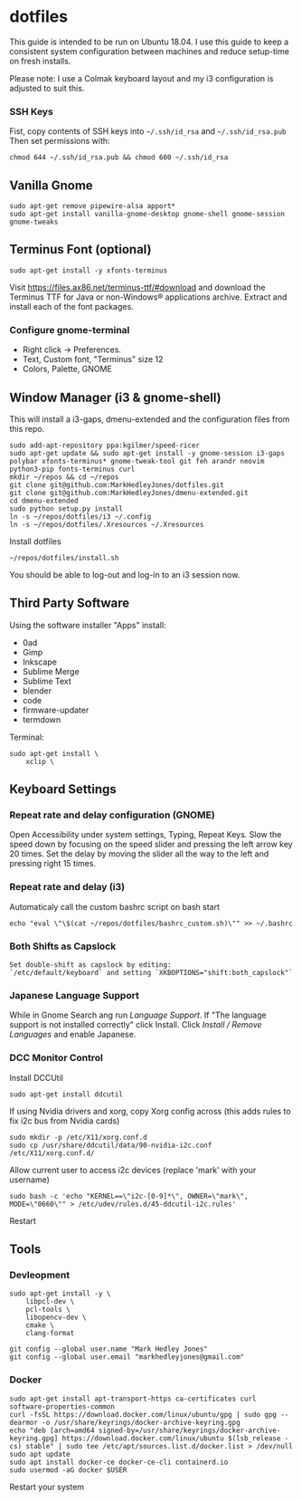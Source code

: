 
# dotfiles

This guide is intended to be run on Ubuntu 18.04.
I use this guide to keep a consistent system configuration between machines and reduce setup-time on fresh installs.

Please note: I use a Colmak keyboard layout and my i3 configuration is adjusted to suit this.

### SSH Keys
Fist, copy contents of SSH keys into `~/.ssh/id_rsa` and `~/.ssh/id_rsa.pub`
Then set permissions with:
```
chmod 644 ~/.ssh/id_rsa.pub && chmod 600 ~/.ssh/id_rsa
```

## Vanilla Gnome
```
sudo apt-get remove pipewire-alsa apport*
sudo apt-get install vanilla-gnome-desktop gnome-shell gnome-session gnome-tweaks
```

## Terminus Font (optional)
```
sudo apt-get install -y xfonts-terminus
```
Visit https://files.ax86.net/terminus-ttf/#download and download the Terminus TTF for Java or non-Windows® applications archive.
Extract and install each of the font packages.

### Configure gnome-terminal

* Right click -> Preferences.
* Text, Custom font, "Terminus" size 12
* Colors, Palette, GNOME


## Window Manager (i3 & gnome-shell)
This will install a i3-gaps, dmenu-extended and the configuration files from this repo.
```
sudo add-apt-repository ppa:kgilmer/speed-ricer
sudo apt-get update && sudo apt-get install -y gnome-session i3-gaps polybar xfonts-terminus* gnome-tweak-tool git feh arandr neovim python3-pip fonts-terminus curl
mkdir ~/repos && cd ~/repos
git clone git@github.com:MarkHedleyJones/dotfiles.git
git clone git@github.com:MarkHedleyJones/dmenu-extended.git
cd dmenu-extended
sudo python setup.py install
ln -s ~/repos/dotfiles/i3 ~/.config
ln -s ~/repos/dotfiles/.Xresources ~/.Xresources
```
Install dotfiles
```
~/repos/dotfiles/install.sh
```
You should be able to log-out and log-in to an i3 session now.

## Third Party Software
Using the software installer "Apps" install:
* 0ad
* Gimp
* Inkscape
* Sublime Merge
* Sublime Text
* blender
* code
* firmware-updater
* termdown

Terminal:
```
sudo apt-get install \
    xclip \
```

## Keyboard Settings

### Repeat rate and delay configuration (GNOME)
Open Accessibility under system settings, Typing, Repeat Keys.
Slow the speed down by focusing on the speed slider and pressing the left arrow key 20 times.
Set the delay by moving the slider all the way to the left and pressing right 15 times.

### Repeat rate and delay (i3)
Automaticaly call the custom bashrc script on bash start
```
echo "eval \"\$(cat ~/repos/dotfiles/bashrc_custom.sh)\"" >> ~/.bashrc
```

### Both Shifts as Capslock
```
Set double-shift as capslock by editing:
`/etc/default/keyboard` and setting `XKBOPTIONS="shift:both_capslock"`
```

### Japanese Language Support
While in Gnome Search ang run *Language Support*.
If "The language support is not installed correctly" click Install.
Click *Install / Remove Languages* and enable Japanese.


### DCC Monitor Control

Install DCCUtil

    sudo apt-get install ddcutil

If using Nvidia drivers and xorg, copy Xorg config across (this adds rules to fix i2c bus from Nvidia cards)

    sudo mkdir -p /etc/X11/xorg.conf.d
    sudo cp /usr/share/ddcutil/data/90-nvidia-i2c.conf /etc/X11/xorg.conf.d/

Allow current user to access i2c devices (replace 'mark' with your username)

    sudo bash -c 'echo "KERNEL==\"i2c-[0-9]*\", OWNER=\"mark\", MODE=\"0660\"" > /etc/udev/rules.d/45-ddcutil-i2c.rules'

Restart





## Tools
### Devleopment
```
sudo apt-get install -y \
    libpcl-dev \
    pcl-tools \
    libopencv-dev \
    cmake \
    clang-format

git config --global user.name "Mark Hedley Jones"
git config --global user.email "markhedleyjones@gmail.com"
```


### Docker
```
sudo apt-get install apt-transport-https ca-certificates curl software-properties-common
curl -fsSL https://download.docker.com/linux/ubuntu/gpg | sudo gpg --dearmor -o /usr/share/keyrings/docker-archive-keyring.gpg
echo "deb [arch=amd64 signed-by=/usr/share/keyrings/docker-archive-keyring.gpg] https://download.docker.com/linux/ubuntu $(lsb_release -cs) stable" | sudo tee /etc/apt/sources.list.d/docker.list > /dev/null
sudo apt update
sudo apt install docker-ce docker-ce-cli containerd.io
sudo usermod -aG docker $USER
```
Restart your system

